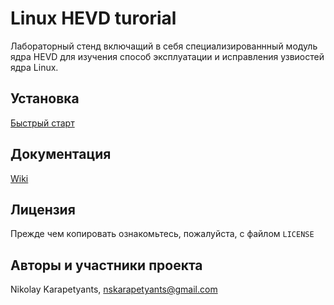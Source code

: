 # Linux HEVD  turorial

Лабораторный стенд включащий в себя специализированнный модуль ядра HEVD для изучения способ эксплуатации и исправления узвиостей ядра Linux. 


## Установка

[Быстрый старт](https://nskarapetyants.gitbook.io/linux-hevd-tutorial/laboratornyi-stend/rukovodstvo-po-ustanovke-i-nastroike) 

## Документация

[Wiki ](https://nskarapetyants.gitbook.io/linux-hevd-tutorial/)

## Лицензия 

Прежде чем копировать ознакомьтесь, пожалуйста, с файлом `LICENSE`

## Авторы и участники проекта

Nikolay Karapetyants, nskarapetyants@gmail.com 
